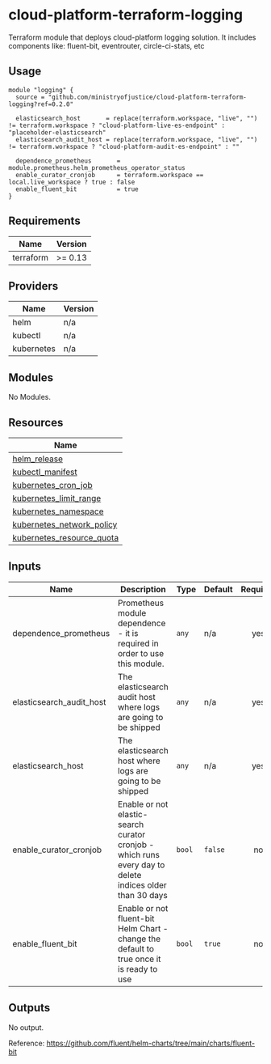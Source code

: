 # cloud-platform-terraform-logging

Terraform module that deploys cloud-platform logging solution. It includes components like: fluent-bit, eventrouter, circle-ci-stats, etc

## Usage

```hcl
module "logging" {
  source = "github.com/ministryofjustice/cloud-platform-terraform-logging?ref=0.2.0"

  elasticsearch_host       = replace(terraform.workspace, "live", "") != terraform.workspace ? "cloud-platform-live-es-endpoint" : "placeholder-elasticsearch"
  elasticsearch_audit_host = replace(terraform.workspace, "live", "") != terraform.workspace ? "cloud-platform-audit-es-endpoint" : ""

  dependence_prometheus       = module.prometheus.helm_prometheus_operator_status
  enable_curator_cronjob      = terraform.workspace == local.live_workspace ? true : false
  enable_fluent_bit           = true
}
```

<!--- BEGIN_TF_DOCS --->
## Requirements

| Name | Version |
|------|---------|
| terraform | >= 0.13 |

## Providers

| Name | Version |
|------|---------|
| helm | n/a |
| kubectl | n/a |
| kubernetes | n/a |

## Modules

No Modules.

## Resources

| Name |
|------|
| [helm_release](https://registry.terraform.io/providers/hashicorp/helm/latest/docs/resources/release) |
| [kubectl_manifest](https://registry.terraform.io/providers/gavinbunney/kubectl/latest/docs/resources/manifest) |
| [kubernetes_cron_job](https://registry.terraform.io/providers/hashicorp/kubernetes/latest/docs/resources/cron_job) |
| [kubernetes_limit_range](https://registry.terraform.io/providers/hashicorp/kubernetes/latest/docs/resources/limit_range) |
| [kubernetes_namespace](https://registry.terraform.io/providers/hashicorp/kubernetes/latest/docs/resources/namespace) |
| [kubernetes_network_policy](https://registry.terraform.io/providers/hashicorp/kubernetes/latest/docs/resources/network_policy) |
| [kubernetes_resource_quota](https://registry.terraform.io/providers/hashicorp/kubernetes/latest/docs/resources/resource_quota) |

## Inputs

| Name | Description | Type | Default | Required |
|------|-------------|------|---------|:--------:|
| dependence\_prometheus | Prometheus module dependence - it is required in order to use this module. | `any` | n/a | yes |
| elasticsearch\_audit\_host | The elasticsearch audit host where logs are going to be shipped | `any` | n/a | yes |
| elasticsearch\_host | The elasticsearch host where logs are going to be shipped | `any` | n/a | yes |
| enable\_curator\_cronjob | Enable or not elastic-search curator cronjob - which runs every day to delete indices older than 30 days | `bool` | `false` | no |
| enable\_fluent\_bit | Enable or not fluent-bit Helm Chart - change the default to true once it is ready to use | `bool` | `true` | no |

## Outputs

No output.

<!--- END_TF_DOCS --->

Reference:
https://github.com/fluent/helm-charts/tree/main/charts/fluent-bit

